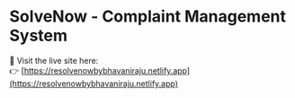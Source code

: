 # SolveNow - Complaint Management System

🔗 Visit the live site here:  
👉 [https://resolvenowbybhavaniraju.netlify.app](https://resolvenowbybhavaniraju.netlify.app)
